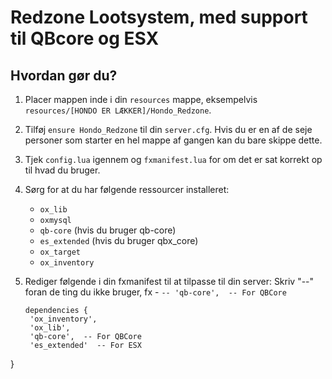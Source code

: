 # Redzone Lootsystem, med support til QBcore og ESX

## Hvordan gør du?

1. Placer mappen inde i din `resources` mappe, eksempelvis `resources/[HONDO ER LÆKKER]/Hondo_Redzone`.

2. Tilføj `ensure Hondo_Redzone` til din `server.cfg`. Hvis du er en af de seje personer som starter en hel mappe af gangen kan du bare skippe dette.

3. Tjek `config.lua` igennem og `fxmanifest.lua` for om det er sat korrekt op til hvad du bruger.

4. Sørg for at du har følgende ressourcer installeret:
   - `ox_lib`
   - `oxmysql`
   - `qb-core` (hvis du bruger qb-core)
   - `es_extended` (hvis du bruger qbx_core)
   - `ox_target`
   - `ox_inventory` 

6. Rediger følgende i din fxmanifest til at tilpasse til din server:
 Skriv "--" foran de ting du ikke bruger, fx - `-- 'qb-core',  -- For QBCore`
   ```
   dependencies {
    'ox_inventory',
    'ox_lib',
    'qb-core',  -- For QBCore
    'es_extended'  -- For ESX
}
